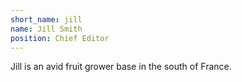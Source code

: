 ```yaml
---
short_name: jill
name: Jill Smith
position: Chief Editor
---
```

Jill is an avid fruit grower base in the south of France.